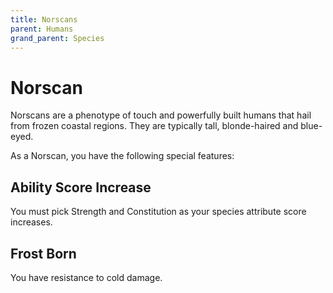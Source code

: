 ```yaml
---
title: Norscans
parent: Humans
grand_parent: Species
---
```


# Norscan
Norscans are a phenotype of touch and powerfully built humans that hail from frozen coastal regions. They are typically tall, blonde-haired and blue-eyed.

As a Norscan, you have the following special features:

## Ability Score Increase
You must pick Strength and Constitution as your species attribute score increases.

## Frost Born
You have resistance to cold damage.
